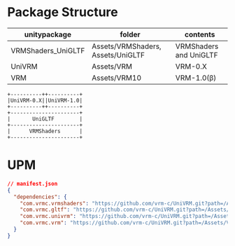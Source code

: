 # Package Structure

| unitypackage       | folder                            | contents               |
|--------------------|-----------------------------------|------------------------|
| VRMShaders_UniGLTF | Assets/VRMShaders, Assets/UniGLTF | VRMShaders and UniGLTF |
| UniVRM             | Assets/VRM                        | VRM-0.X                |
| VRM                | Assets/VRM10                      | VRM-1.0(β)             |

```
+----------++----------+
|UniVRM-0.X||UniVRM-1.0|
+----------++----------+
+----------------------+
|       UniGLTF        |
+----------------------+
|      VRMShaders      |
+----------------------+
```

# UPM

```json
// manifest.json
{
  "dependencies": {
    "com.vrmc.vrmshaders": "https://github.com/vrm-c/UniVRM.git?path=/Assets/VRMShaders#v0.82.1",
    "com.vrmc.gltf": "https://github.com/vrm-c/UniVRM.git?path=/Assets/UniGLTF#v0.82.1", // rename unigltf to gltf
    "com.vrmc.univrm": "https://github.com/vrm-c/UniVRM.git?path=/Assets/VRM#v0.82.1",
    "com.vrmc.vrm": "https://github.com/vrm-c/UniVRM.git?path=/Assets/VRM10#v0.82.1", // rename univrm1 to vrm
  }
}
```
